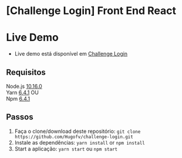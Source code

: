 # [Challenge Login] Front End React

# Live Demo
- Live demo está disponível em [Challenge Login](https://react-flash-card.herokuapp.com)
## Requisitos

Node.js [10.16.0](https://nodejs.org/dist/v10.16.0)\
Yarn [6.4.1](https://github.com/yarnpkg/yarn/releases/tag/v1.16.0) OU\
Npm [6.4.1](https://www.npmjs.com/package/npm/v/6.4.1)

## Passos

1. Faça o clone/download deste repositório: `git clone https://github.com/Hugofv/challenge-login.git`
2. Instale as dependências: `yarn install` or `npm install`
4. Start a aplicação: `yarn start` ou `npm start`
